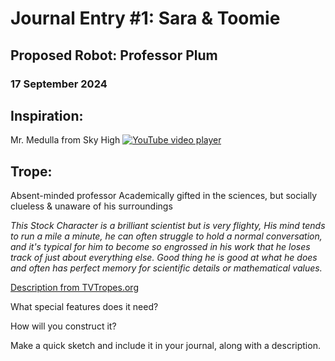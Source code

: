 # Journal Entry #1: Sara & Toomie
## Proposed Robot: Professor Plum
### 17 September 2024

## Inspiration: 
Mr. Medulla from Sky High
[![YouTube video player](https://img.youtube.com/vi/RlYomXXCsZc/hqdefault.jpg)](https://www.youtube.com/embed/RlYomXXCsZc?si=-aU2hva91_QX-IDG)

## Trope: 
Absent-minded professor
Academically gifted in the sciences, but socially clueless & unaware of his surroundings

*This Stock Character is a brilliant scientist but is very flighty, His mind tends to run a mile a minute, he can often struggle to hold a normal conversation, and it's typical for him to become so engrossed in his work that he loses track of just about everything else. Good thing he is good at what he does and often has perfect memory for scientific details or mathematical values.*

[Description from TVTropes.org](https://tvtropes.org/pmwiki/pmwiki.php/Main/AbsentMindedProfessor)


What special features does it need? 

How will you construct it? 

Make a quick sketch and include it in your journal, along with a description.
